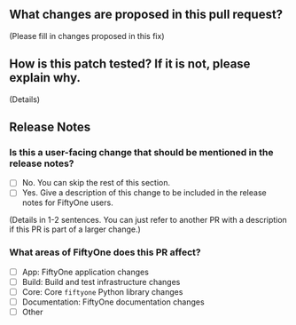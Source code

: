 ## What changes are proposed in this pull request?

(Please fill in changes proposed in this fix)

## How is this patch tested? If it is not, please explain why.

(Details)

## Release Notes

### Is this a user-facing change that should be mentioned in the release notes?

<!--
Please fill in relevant options below with an "x", or by clicking the checkboxes
after submitting this pull request. Example:
-   [x] Selected option
-->

-   [ ] No. You can skip the rest of this section.
-   [ ] Yes. Give a description of this change to be included in the release
        notes for FiftyOne users.

(Details in 1-2 sentences. You can just refer to another PR with a description
if this PR is part of a larger change.)

### What areas of FiftyOne does this PR affect?

-   [ ] App: FiftyOne application changes
-   [ ] Build: Build and test infrastructure changes
-   [ ] Core: Core `fiftyone` Python library changes
-   [ ] Documentation: FiftyOne documentation changes
-   [ ] Other
